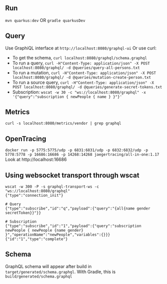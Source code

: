 ## Run
`mvn quarkus:dev` OR
`gradle quarkusDev`

## Query
Use GraphiQL interface at `http://localhost:8080/graphql-ui`
Or use curl:
- To get the schema, `curl localhost:8080/graphql/schema.graphql`
- To run a query, `curl -H"Content-Type: application/json" -X POST localhost:8080/graphql/ -d @queries/query-all-persons.txt`
- To run a mutation, `curl -H"Content-Type: application/json" -X POST localhost:8080/graphql/ -d @queries/mutation-create-person.txt`
- To run a source query, `curl -H"Content-Type: application/json" -X POST localhost:8080/graphql/ -d @queries/generate-secret-tokens.txt`
- Subscription: `wscat -w 30 -c "ws://localhost:8080/graphql" -x '{"query":"subscription { newPeople { name } }"}'`


## Metrics
`curl -s localhost:8080/metrics/vendor | grep graphql`

## OpenTracing
`docker run -p 5775:5775/udp -p 6831:6831/udp -p 6832:6832/udp -p 5778:5778 -p 16686:16686 -p 14268:14268 jaegertracing/all-in-one:1.17`
Look at http://localhost:16686


## Using websocket transport through wscat
```
wscat -w 300 -P -s graphql-transport-ws -c "ws://localhost:8080/graphql"
{"type":"connection_init"}

# Query
{"type":"subscribe","id":"q","payload":{"query":"{all{name gender secretToken}}"}}

# Subscription
{"type":"subscribe","id":"1","payload":{"query":"subscription newPeople { newPeople {name gender} }","operationName":"newPeople","variables":{}}}
{"id":"1","type":"complete"}
```
                                           

## Schema
GraphQL schema will appear after build in `target/generated/schema.graphql`.
With Gradle, this is `build/generated/schema.graphql`
